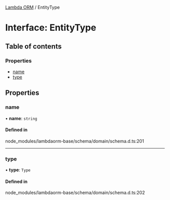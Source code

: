 [Lambda ORM](../README.md) / EntityType

# Interface: EntityType

## Table of contents

### Properties

- [name](EntityType.md#name)
- [type](EntityType.md#type)

## Properties

### name

• **name**: `string`

#### Defined in

node_modules/lambdaorm-base/schema/domain/schema.d.ts:201

___

### type

• **type**: `Type`

#### Defined in

node_modules/lambdaorm-base/schema/domain/schema.d.ts:202
